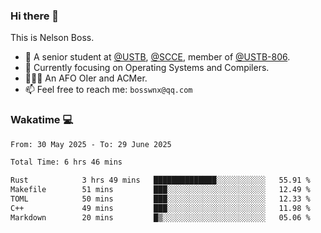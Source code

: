 ### Hi there 👋

<!--
**bosswnx/bosswnx** is a ✨ _special_ ✨ repository because its `README.md` (this file) appears on your GitHub profile.

Here are some ideas to get you started:

- 🔭 I’m currently working on ...
- 🌱 I’m currently learning ...
- 👯 I’m looking to collaborate on ...
- 🤔 I’m looking for help with ...
- 💬 Ask me about ...
- 📫 How to reach me: ...
- 😄 Pronouns: ...
- ⚡ Fun fact: ...
-->

This is Nelson Boss.

- 🏫 A senior student at [@USTB](https://www.ustb.edu.cn/), [@SCCE](https://scce.ustb.edu.cn/), member of [@USTB-806](https://ustb-806.github.io/).
- 🌱 Currently focusing on Operating Systems and Compilers.
- 🧑🏻‍💻 An AFO OIer and ACMer.
- 📫 Feel free to reach me: `bosswnx@qq.com`

### Wakatime 💻

<!--START_SECTION:waka-->

```txt
From: 30 May 2025 - To: 29 June 2025

Total Time: 6 hrs 46 mins

Rust            3 hrs 49 mins   ██████████████░░░░░░░░░░░   55.91 %
Makefile        51 mins         ███░░░░░░░░░░░░░░░░░░░░░░   12.49 %
TOML            50 mins         ███░░░░░░░░░░░░░░░░░░░░░░   12.33 %
C++             49 mins         ███░░░░░░░░░░░░░░░░░░░░░░   11.98 %
Markdown        20 mins         █▒░░░░░░░░░░░░░░░░░░░░░░░   05.06 %
```

<!--END_SECTION:waka-->
